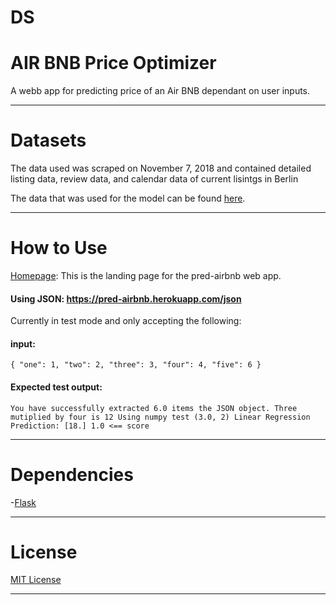 # DS

# **AIR BNB Price Optimizer**

A webb app for predicting price of an Air BNB dependant on user inputs.

---
# **Datasets**
The data used was scraped on November 7, 2018 and contained detailed listing data, review data, and calendar data of current lisintgs in Berlin

The data that was used for the model can be found [here](https://www.kaggle.com/brittabettendorf/berlin-airbnb-data#listings.csv).

---

# **How to Use**

[Homepage](https://pred-airbnb.herokuapp.com/): This is the landing page for the pred-airbnb web app.

#### Using JSON: https://pred-airbnb.herokuapp.com/json
Currently in test mode and only accepting the following:

#### **input**: 

`{
	"one": 1,
	"two": 2,
	"three": 3,
	"four": 4,
	"five": 6
}`

#### **Expected test output**:
`You have successfully extracted 6.0 items the JSON object.
Three mutiplied by four is 12
Using numpy test (3.0, 2)
Linear Regression Prediction: [18.]
1.0 <== score`


----

# **Dependencies**

-[Flask](https://flask.palletsprojects.com/en/1.1.x/#)

---

# **License**

[MIT License](https://opensource.org/licenses/MIT)

---
